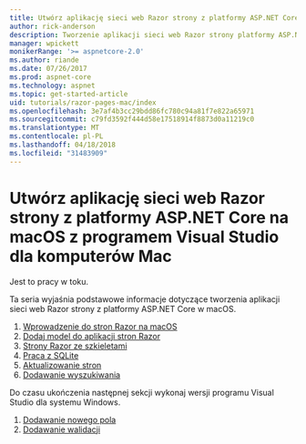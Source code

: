 ```yaml
---
title: Utwórz aplikację sieci web Razor strony z platformy ASP.NET Core na macOS z programem Visual Studio dla komputerów Mac
author: rick-anderson
description: Tworzenie aplikacji sieci web Razor strony platformy ASP.NET Core i EF Core.
manager: wpickett
monikerRange: '>= aspnetcore-2.0'
ms.author: riande
ms.date: 07/26/2017
ms.prod: aspnet-core
ms.technology: aspnet
ms.topic: get-started-article
uid: tutorials/razor-pages-mac/index
ms.openlocfilehash: 3e7af4b3cc29bdd86fc780c94a81f7e822a65971
ms.sourcegitcommit: c79fd3592f444d58e17518914f8873d0a11219c0
ms.translationtype: MT
ms.contentlocale: pl-PL
ms.lasthandoff: 04/18/2018
ms.locfileid: "31483909"
---
```

# <a name="create-a-razor-pages-web-app-with-aspnet-core-on-macos-with-visual-studio-for-mac"></a>Utwórz aplikację sieci web Razor strony z platformy ASP.NET Core na macOS z programem Visual Studio dla komputerów Mac

Jest to pracy w toku.

Ta seria wyjaśnia podstawowe informacje dotyczące tworzenia aplikacji sieci web Razor strony z platformy ASP.NET Core w macOS.

1. [Wprowadzenie do stron Razor na macOS](xref:tutorials/razor-pages-mac/razor-pages-start)
1. [Dodaj model do aplikacji stron Razor](xref:tutorials/razor-pages-mac/model)
1. [Strony Razor ze szkieletami](xref:tutorials/razor-pages-mac/page)
1. [Praca z SQLite](xref:tutorials/razor-pages-mac/sql)
1. [Aktualizowanie stron](xref:tutorials/razor-pages-mac/da1)
1. [Dodawanie wyszukiwania](xref:tutorials/razor-pages-mac/search)

Do czasu ukończenia następnej sekcji wykonaj wersji programu Visual Studio dla systemu Windows.

1. [Dodawanie nowego pola](xref:tutorials/razor-pages/new-field)
1. [Dodawanie walidacji](xref:tutorials/razor-pages/validation)
